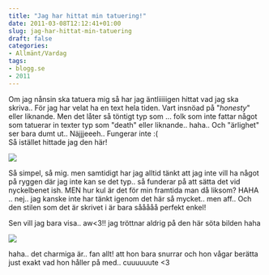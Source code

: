 ```yaml
---
title: "Jag har hittat min tatuering!"
date: 2011-03-08T12:12:41+01:00
slug: jag-har-hittat-min-tatuering
draft: false
categories:
- Allmänt/Vardag
tags:
- blogg.se
- 2011
---
```

Om jag nånsin ska tatuera mig så har jag äntliiiiigen hittat vad jag ska skriva.. För jag har velat ha en text hela tiden. Vart insnöad på "_honesty_" eller liknande. Men det låter så töntigt typ som ... folk som inte fattar något som tatuerar in texter typ som "death" eller liknande.. haha.. Och "ärlighet" ser bara dumt ut.. Näjjjeeeh.. Fungerar inte :(  
Så istället hittade jag den här!  
  
![](/assets/images/blogg.se/dadiloveu_136482951.jpg)  
  
Så simpel, så mig. men samtidigt har jag alltid tänkt att jag inte vill ha något på ryggen där jag inte kan se det typ.. så funderar på att sätta det vid nyckelbenet ish. MEN hur kul är det för min framtida man då liksom? HAHA .. nej.. jag kanske inte har tänkt igenom det här så mycket.. men aff.. Och den stilen som det är skrivet i är bara sååååå perfekt enkel!  
  
  
  
Sen vill jag bara visa.. aw<3!! jag tröttnar aldrig på den här söta bilden haha  
  
![](/assets/images/blogg.se/angular_momentum_136482679.jpg)  
  
haha.. det charmiga är.. fan allt! att hon bara snurrar och hon vågar berätta just exakt vad hon håller på med.. cuuuuuute <3